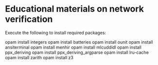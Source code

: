 # Educational materials on network verification

Execute the following to install required packages:

opam install integers
opam install batteries
opam install ounit
opam install ansiterminal
opam install menhir
opam install mlcuddidl
opam install ppx_deriving
opam install ppx_deriving_argparse
opam install lru-cache
opam install zarith
opam install z3
  
